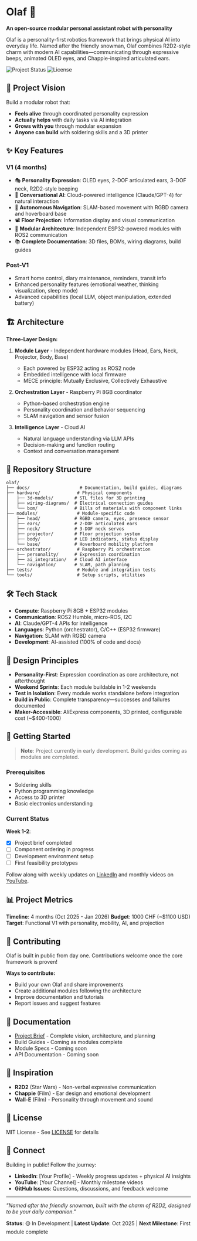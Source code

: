 # Olaf 🤖

**An open-source modular personal assistant robot with personality**

Olaf is a personality-first robotics framework that brings physical AI into everyday life. Named after the friendly snowman, Olaf combines R2D2-style charm with modern AI capabilities—communicating through expressive beeps, animated OLED eyes, and Chappie-inspired articulated ears.

![Project Status](https://img.shields.io/badge/status-in%20development-yellow)
![License](https://img.shields.io/badge/license-MIT-blue)

## 🎯 Project Vision

Build a modular robot that:
- **Feels alive** through coordinated personality expression
- **Actually helps** with daily tasks via AI integration
- **Grows with you** through modular expansion
- **Anyone can build** with soldering skills and a 3D printer

## ✨ Key Features

### V1 (4 months)
- 🎭 **Personality Expression**: OLED eyes, 2-DOF articulated ears, 3-DOF neck, R2D2-style beeping
- 🤖 **Conversational AI**: Cloud-powered intelligence (Claude/GPT-4) for natural interaction
- 🚶 **Autonomous Navigation**: SLAM-based movement with RGBD camera and hoverboard base
- 📽️ **Floor Projection**: Information display and visual communication
- 🧩 **Modular Architecture**: Independent ESP32-powered modules with ROS2 communication
- 📚 **Complete Documentation**: 3D files, BOMs, wiring diagrams, build guides

### Post-V1
- Smart home control, diary maintenance, reminders, transit info
- Enhanced personality features (emotional weather, thinking visualization, sleep mode)
- Advanced capabilities (local LLM, object manipulation, extended battery)

## 🏗️ Architecture

**Three-Layer Design:**

1. **Module Layer** - Independent hardware modules (Head, Ears, Neck, Projector, Body, Base)
   - Each powered by ESP32 acting as ROS2 node
   - Embedded intelligence with local firmware
   - MECE principle: Mutually Exclusive, Collectively Exhaustive

2. **Orchestration Layer** - Raspberry Pi 8GB coordinator
   - Python-based orchestration engine
   - Personality coordination and behavior sequencing
   - SLAM navigation and sensor fusion

3. **Intelligence Layer** - Cloud AI
   - Natural language understanding via LLM APIs
   - Decision-making and function routing
   - Context and conversation management

## 📁 Repository Structure

```
olaf/
├── docs/                   # Documentation, build guides, diagrams
├── hardware/              # Physical components
│   ├── 3d-models/        # STL files for 3D printing
│   ├── wiring-diagrams/  # Electrical connection guides
│   └── bom/              # Bills of materials with component links
├── modules/               # Module-specific code
│   ├── head/             # RGBD camera, eyes, presence sensor
│   ├── ears/             # 2-DOF articulated ears
│   ├── neck/             # 3-DOF neck servos
│   ├── projector/        # Floor projection system
│   ├── body/             # LED indicators, status display
│   └── base/             # Hoverboard mobility platform
├── orchestrator/          # Raspberry Pi orchestration
│   ├── personality/      # Expression coordination
│   ├── ai_integration/   # Cloud AI interface
│   └── navigation/       # SLAM, path planning
├── tests/                 # Module and integration tests
└── tools/                 # Setup scripts, utilities
```

## 🛠️ Tech Stack

- **Compute**: Raspberry Pi 8GB + ESP32 modules
- **Communication**: ROS2 Humble, micro-ROS, I2C
- **AI**: Claude/GPT-4 APIs for intelligence
- **Languages**: Python (orchestrator), C/C++ (ESP32 firmware)
- **Navigation**: SLAM with RGBD camera
- **Development**: AI-assisted (100% of code and docs)

## 🎨 Design Principles

- **Personality-First**: Expression coordination as core architecture, not afterthought
- **Weekend Sprints**: Each module buildable in 1-2 weekends
- **Test in Isolation**: Every module works standalone before integration
- **Build in Public**: Complete transparency—successes and failures documented
- **Maker-Accessible**: AliExpress components, 3D printed, configurable cost (~$400-1000)

## 🚀 Getting Started

> **Note**: Project currently in early development. Build guides coming as modules are completed.

### Prerequisites
- Soldering skills
- Python programming knowledge
- Access to 3D printer
- Basic electronics understanding

### Current Status

**Week 1-2**:
- [x] Project brief completed
- [ ] Component ordering in progress
- [ ] Development environment setup
- [ ] First feasibility prototypes

Follow along with weekly updates on [LinkedIn](#) and monthly videos on [YouTube](#).

## 📊 Project Metrics

**Timeline**: 4 months (Oct 2025 - Jan 2026)
**Budget**: 1000 CHF (~$1100 USD)
**Target**: Functional V1 with personality, mobility, AI, and projection

## 🤝 Contributing

Olaf is built in public from day one. Contributions welcome once the core framework is proven!

**Ways to contribute:**
- Build your own Olaf and share improvements
- Create additional modules following the architecture
- Improve documentation and tutorials
- Report issues and suggest features

## 📖 Documentation

- [Project Brief](docs/brief.md) - Complete vision, architecture, and planning
- Build Guides - Coming as modules complete
- Module Specs - Coming soon
- API Documentation - Coming soon

## 🙏 Inspiration

- **R2D2** (Star Wars) - Non-verbal expressive communication
- **Chappie** (Film) - Ear design and emotional development
- **Wall-E** (Film) - Personality through movement and sound

## 📝 License

MIT License - See [LICENSE](LICENSE) for details

## 💬 Connect

Building in public! Follow the journey:
- **LinkedIn**: [Your Profile] - Weekly progress updates + physical AI insights
- **YouTube**: [Your Channel] - Monthly milestone videos
- **GitHub Issues**: Questions, discussions, and feedback welcome

---

*"Named after the friendly snowman, built with the charm of R2D2, designed to be your daily companion."*

**Status**: 🟡 In Development | **Latest Update**: Oct 2025 | **Next Milestone**: First module complete
